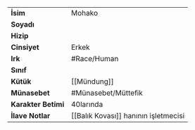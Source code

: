|  |  |  
|---|---|  
| **İsim** | Mohako|  
| **Soyadı** | |  
| **Hizip** | |  
| **Cinsiyet** | Erkek|  
| **Irk** | #Race/Human|  
| **Sınıf** | |  
| **Kütük** | [[Mündung]]|  
| **Münasebet** | #Münasebet/Müttefik|  
| **Karakter Betimi** | 40larında|  
| **İlave Notlar** | [[Balık Kovası]] hanının işletmecisi|  

